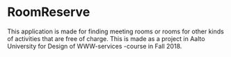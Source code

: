 # RoomReserve

This application is made for finding meeting rooms or rooms for other kinds of activities that are free of charge. This is made as a project in Aalto University for Design of WWW-services -course in Fall 2018.
